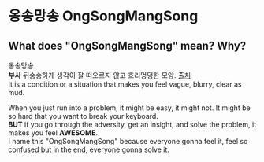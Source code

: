 # 옹송망송 OngSongMangSong
## What does "OngSongMangSong" mean? Why?
옹송망송  
**부사** 뒤숭숭하게 생각이 잘 떠오르지 않고 흐리멍덩한 모양. [출처]("http://krdic.naver.com/detail.nhn?docid=28070200")  
It is a condition or a situation that makes you feel vague, blurry, clear as mud.
  
When you just run into a problem, it might be easy, it might not. It might be so hard that you want to break your keyboard.  
**BUT** if you go through the adversity, get an insight, and solve the problem, it makes you feel **AWESOME**.  
I name this "OngSongMangSong" because everyone gonna feel it, feel so confused but in the end, everyone gonna solve it.

## 